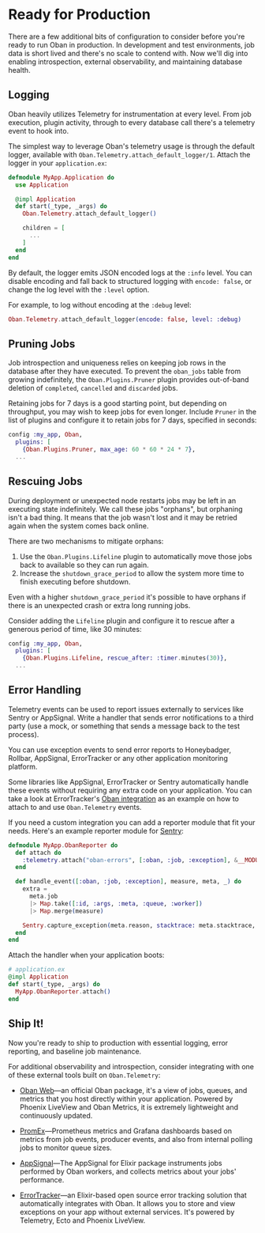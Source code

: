 # Ready for Production

There are a few additional bits of configuration to consider before you're ready to run Oban in
production. In development and test environments, job data is short lived and there's no scale to
contend with. Now we'll dig into enabling introspection, external observability, and maintaining
database health.

## Logging

Oban heavily utilizes Telemetry for instrumentation at every level. From job execution, plugin
activity, through to every database call there's a telemetry event to hook into.

The simplest way to leverage Oban's telemetry usage is through the default logger, available with
`Oban.Telemetry.attach_default_logger/1`. Attach the logger in your `application.ex`:

```elixir
defmodule MyApp.Application do
  use Application

  @impl Application
  def start(_type, _args) do
    Oban.Telemetry.attach_default_logger()

    children = [
      ...
    ]
  end
end
```

By default, the logger emits JSON encoded logs at the `:info` level. You can disable encoding and
fall back to structured logging with `encode: false`, or change the log level with the `:level`
option.

For example, to log without encoding at the `:debug` level:

```elixir
Oban.Telemetry.attach_default_logger(encode: false, level: :debug)
```

## Pruning Jobs

Job introspection and uniqueness relies on keeping job rows in the database after they have
executed. To prevent the `oban_jobs` table from growing indefinitely, the `Oban.Plugins.Pruner`
plugin provides out-of-band deletion of `completed`, `cancelled` and `discarded` jobs.

Retaining jobs for 7 days is a good starting point, but depending on throughput, you may wish to
keep jobs for even longer. Include `Pruner` in the list of plugins and configure it to retain jobs
for 7 days, specified in seconds:

```elixir
config :my_app, Oban,
  plugins: [
    {Oban.Plugins.Pruner, max_age: 60 * 60 * 24 * 7},
  ...
```

## Rescuing Jobs

During deployment or unexpected node restarts jobs may be left in an executing state indefinitely.
We call these jobs "orphans", but orphaning isn't a bad thing. It means that the job wasn't lost
and it may be retried again when the system comes back online.

There are two mechanisms to mitigate orphans:

1. Use the `Oban.Plugins.Lifeline` plugin to automatically move those jobs back to available so
   they can run again.
2. Increase the `shutdown_grace_period` to allow the system more time to finish executing before
   shutdown.

Even with a higher `shutdown_grace_period` it's possible to have orphans if there is an unexpected
crash or extra long running jobs.

Consider adding the `Lifeline` plugin and configure it to rescue after a generous period of time,
like 30 minutes:

```elixir
config :my_app, Oban,
  plugins: [
    {Oban.Plugins.Lifeline, rescue_after: :timer.minutes(30)},
  ...
```

## Error Handling

Telemetry events can be used to report issues externally to services like Sentry or AppSignal.
Write a handler that sends error notifications to a third party (use a mock, or something that
sends a message back to the test process).

You can use exception events to send error reports to Honeybadger, Rollbar, AppSignal, ErrorTracker 
or any other application monitoring platform.

Some libraries like AppSignal, ErrorTracker or Sentry automatically handle these events without 
requiring any extra code on your application. You can take a look at ErrorTracker's 
[Oban integration](https://github.com/elixir-error-tracker/error-tracker/blob/main/lib/error_tracker/integrations/oban.ex) 
as an example on how to attach to and use `Oban.Telemetry` events.

If you need a custom integration you can add a reporter module that fit your needs. 
Here's an example reporter module for [Sentry](https://hex.pm/packages/sentry):

```elixir
defmodule MyApp.ObanReporter do
  def attach do
    :telemetry.attach("oban-errors", [:oban, :job, :exception], &__MODULE__.handle_event/4, [])
  end

  def handle_event([:oban, :job, :exception], measure, meta, _) do
    extra =
      meta.job
      |> Map.take([:id, :args, :meta, :queue, :worker])
      |> Map.merge(measure)

    Sentry.capture_exception(meta.reason, stacktrace: meta.stacktrace, extra: extra)
  end
end
```

Attach the handler when your application boots:

```elixir
# application.ex
@impl Application
def start(_type, _args) do
  MyApp.ObanReporter.attach()
end
```

## Ship It!

Now you're ready to ship to production with essential logging, error reporting, and baseline
job maintenance.

For additional observability and introspection, consider integrating with one of these external
tools built on `Oban.Telemetry`:

* [Oban Web](https://oban.pro)—an official Oban package, it's a view of jobs, queues, and
  metrics that you host directly within your application. Powered by Phoenix LiveView and Oban
  Metrics, it is extremely lightweight and continuously updated.

* [PromEx](https://hex.pm/packages/prom_ex)—Prometheus metrics and Grafana dashboards based on
  metrics from job events, producer events, and also from internal polling jobs to monitor queue
  sizes.

* [AppSignal](https://docs.appsignal.com/elixir/integrations/oban.html)—The AppSignal for Elixir
  package instruments jobs performed by Oban workers, and collects metrics about your jobs'
  performance.

* [ErrorTracker](https://hex.pm/packages/error_tracker)—an Elixir-based open source error tracking
  solution that automatically integrates with Oban. It allows you to store and view exceptions on
  your app without external services. It's powered by Telemetry, Ecto and Phoenix LiveView.
